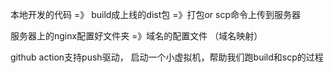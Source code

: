 

本地开发的代码 =》 build成上线的dist包 =》打包or scp命令上传到服务器

服务器上的nginx配置好文件夹 =》域名的配置文件 （域名映射）


github action支持push驱动， 启动一个小虚拟机，帮助我们跑build和scp的过程
